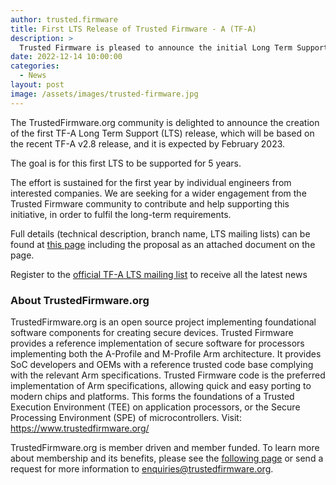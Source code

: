 ```yaml
---
author: trusted.firmware
title: First LTS Release of Trusted Firmware - A (TF-A)
description: >
  Trusted Firmware is pleased to announce the initial Long Term Support (LTS) release of the TF-A
date: 2022-12-14 10:00:00
categories:
  - News
layout: post
image: /assets/images/trusted-firmware.jpg
---
```


The TrustedFirmware.org community is delighted to announce the creation of the first TF-A Long Term Support (LTS) release, which will be based on the recent TF-A v2.8 release, and it is expected by February 2023.

The goal is for this first LTS to be supported for 5 years.

The effort is sustained for the first year by individual engineers from interested companies.
We are seeking for a wider engagement from the Trusted Firmware community to contribute and help supporting this initiative, in order to fulfil the long-term requirements.

Full details (technical description, branch name, LTS mailing lists) can be found at [this page](https://developer.trustedfirmware.org/w/tf_a/lts_proposal/) including the proposal as an attached document on the page.

Register to the [official TF-A LTS mailing list](https://lists.trustedfirmware.org/mailman3/lists/tfa-lts.lists.trustedfirmware.org/) to receive all the latest news

### About TrustedFirmware.org

TrustedFirmware.org is an open source project implementing foundational software components for creating secure devices. Trusted Firmware provides a reference implementation of secure software for processors implementing both the A-Profile and M-Profile Arm architecture. It provides SoC developers and OEMs with a reference trusted code base complying with the relevant Arm specifications. Trusted Firmware code is the preferred implementation of Arm specifications, allowing quick and easy porting to modern chips and platforms. This forms the foundations of a Trusted Execution Environment (TEE) on application processors, or the Secure Processing Environment (SPE) of microcontrollers. Visit: https://www.trustedfirmware.org/

TrustedFirmware.org is member driven and member funded. To learn more about membership and its benefits, please see the [following page]() or send a request for more information to <enquiries@trustedfirmware.org>.

